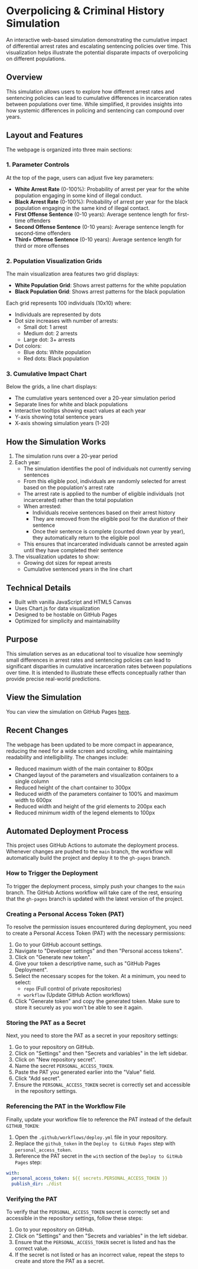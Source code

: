 # Overpolicing & Criminal History Simulation

An interactive web-based simulation demonstrating the cumulative impact of differential arrest rates and escalating sentencing policies over time. This visualization helps illustrate the potential disparate impacts of overpolicing on different populations.

## Overview

This simulation allows users to explore how different arrest rates and sentencing policies can lead to cumulative differences in incarceration rates between populations over time. While simplified, it provides insights into how systemic differences in policing and sentencing can compound over years.

## Layout and Features

The webpage is organized into three main sections:

### 1. Parameter Controls
At the top of the page, users can adjust five key parameters:
- **White Arrest Rate** (0-100%): Probability of arrest per year for the white population engaging in some kind of illegal conduct.
- **Black Arrest Rate** (0-100%): Probability of arrest per year for the black population engaging in the same kind of illegal contact.
- **First Offense Sentence** (0-10 years): Average sentence length for first-time offenders
- **Second Offense Sentence** (0-10 years): Average sentence length for second-time offenders
- **Third+ Offense Sentence** (0-10 years): Average sentence length for third or more offenses

### 2. Population Visualization Grids
The main visualization area features two grid displays:
- **White Population Grid**: Shows arrest patterns for the white population
- **Black Population Grid**: Shows arrest patterns for the black population

Each grid represents 100 individuals (10x10) where:
- Individuals are represented by dots
- Dot size increases with number of arrests:
  - Small dot: 1 arrest
  - Medium dot: 2 arrests
  - Large dot: 3+ arrests
- Dot colors:
  - Blue dots: White population
  - Red dots: Black population

### 3. Cumulative Impact Chart
Below the grids, a line chart displays:
- The cumulative years sentenced over a 20-year simulation period
- Separate lines for white and black populations
- Interactive tooltips showing exact values at each year
- Y-axis showing total sentence years
- X-axis showing simulation years (1-20)

## How the Simulation Works

1. The simulation runs over a 20-year period
2. Each year:
   - The simulation identifies the pool of individuals not currently serving sentences
   - From this eligible pool, individuals are randomly selected for arrest based on the population's arrest rate
   - The arrest rate is applied to the number of eligible individuals (not incarcerated) rather than the total population
   - When arrested:
     * Individuals receive sentences based on their arrest history
     * They are removed from the eligible pool for the duration of their sentence
     * Once their sentence is complete (counted down year by year), they automatically return to the eligible pool
   - This ensures that incarcerated individuals cannot be arrested again until they have completed their sentence
3. The visualization updates to show:
   - Growing dot sizes for repeat arrests
   - Cumulative sentenced years in the line chart

## Technical Details

- Built with vanilla JavaScript and HTML5 Canvas
- Uses Chart.js for data visualization
- Designed to be hostable on GitHub Pages
- Optimized for simplicity and maintainability

## Purpose

This simulation serves as an educational tool to visualize how seemingly small differences in arrest rates and sentencing policies can lead to significant disparities in cumulative incarceration rates between populations over time. It is intended to illustrate these effects conceptually rather than provide precise real-world predictions.

## View the Simulation

You can view the simulation on GitHub Pages [here](https://donaldbraman.github.io/prosecutors-paradox/).

## Recent Changes

The webpage has been updated to be more compact in appearance, reducing the need for a wide screen and scrolling, while maintaining readability and intelligibility. The changes include:
- Reduced maximum width of the main container to 800px
- Changed layout of the parameters and visualization containers to a single column
- Reduced height of the chart container to 300px
- Reduced width of the parameters container to 100% and maximum width to 600px
- Reduced width and height of the grid elements to 200px each
- Reduced minimum width of the legend elements to 100px

## Automated Deployment Process

This project uses GitHub Actions to automate the deployment process. Whenever changes are pushed to the `main` branch, the workflow will automatically build the project and deploy it to the `gh-pages` branch.

### How to Trigger the Deployment

To trigger the deployment process, simply push your changes to the `main` branch. The GitHub Actions workflow will take care of the rest, ensuring that the `gh-pages` branch is updated with the latest version of the project.

### Creating a Personal Access Token (PAT)

To resolve the permission issues encountered during deployment, you need to create a Personal Access Token (PAT) with the necessary permissions:

1. Go to your GitHub account settings.
2. Navigate to "Developer settings" and then "Personal access tokens".
3. Click on "Generate new token".
4. Give your token a descriptive name, such as "GitHub Pages Deployment".
5. Select the necessary scopes for the token. At a minimum, you need to select:
   - `repo` (Full control of private repositories)
   - `workflow` (Update GitHub Action workflows)
6. Click "Generate token" and copy the generated token. Make sure to store it securely as you won't be able to see it again.

### Storing the PAT as a Secret

Next, you need to store the PAT as a secret in your repository settings:

1. Go to your repository on GitHub.
2. Click on "Settings" and then "Secrets and variables" in the left sidebar.
3. Click on "New repository secret".
4. Name the secret `PERSONAL_ACCESS_TOKEN`.
5. Paste the PAT you generated earlier into the "Value" field.
6. Click "Add secret".
7. Ensure the `PERSONAL_ACCESS_TOKEN` secret is correctly set and accessible in the repository settings.

### Referencing the PAT in the Workflow File

Finally, update your workflow file to reference the PAT instead of the default `GITHUB_TOKEN`:

1. Open the `.github/workflows/deploy.yml` file in your repository.
2. Replace the `github_token` in the `Deploy to GitHub Pages` step with `personal_access_token`.
3. Reference the PAT secret in the `with` section of the `Deploy to GitHub Pages` step:

```yaml
with:
  personal_access_token: ${{ secrets.PERSONAL_ACCESS_TOKEN }}
  publish_dir: ./dist
```

### Verifying the PAT

To verify that the `PERSONAL_ACCESS_TOKEN` secret is correctly set and accessible in the repository settings, follow these steps:

1. Go to your repository on GitHub.
2. Click on "Settings" and then "Secrets and variables" in the left sidebar.
3. Ensure that the `PERSONAL_ACCESS_TOKEN` secret is listed and has the correct value.
4. If the secret is not listed or has an incorrect value, repeat the steps to create and store the PAT as a secret.
